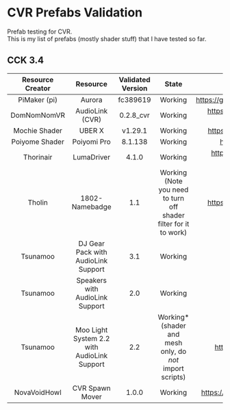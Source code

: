 # CVR Prefabs Validation

Prefab testing for CVR.  
This is my list of prefabs (mostly shader stuff) that I have tested so far.  

## CCK 3.4
| Resource Creator 	|     Resource    	| Validated Version 	|   State             |  Link to Resource                                        |
|:----------------:	|:---------------:	|:-----------------:	|:------------------:	|:-------------------------------------------------------: |
|   PiMaker (pi)   	|      Aurora     	|      fc389619     	| Working            	|   https://github.com/PiMaker/VRChatUnityThings#aurora  	 |
|    DomNomNomVR   	| AudioLink (CVR) 	|     0.2.8_cvr     	| Working            	|   https://github.com/DomNomNomVR/cvr-audio-link/releases |
|     Mochie Shader |    UBER X         |     v1.29.1         | Working             |   https://www.patreon.com/mochieshaders/posts            |
|    Poiyome Shader |    Poiyomi Pro    |     8.1.138         | Working             |   https://www.patreon.com/poiyomi/posts                  |
|     Thorinair    	|    LumaDriver   	|      4.1.0         	| Working |  https://github.com/Thorinair/LumaDriver-for-ChilloutVR/releases    	 |
|     Tholin        |   1802-Namebadge  |     1.1             | Working <br> (Note you need to turn off shader filter for it to work)| https://github.com/89Mods/1802-Namebadge/ |
|     Tsunamoo        |   DJ Gear Pack with AudioLink Support  |     3.1           | Working | https://booth.pm/en/items/3104007 |
|     Tsunamoo        |   Speakers with AudioLink Support |     2.0          | Working | https://booth.pm/en/items/3127194 |
|     Tsunamoo        |   Moo Light System 2.2 with AudioLink Support |  2.2  | Working* (shader and mesh only, do *not* import scripts) | https://tsunamoo.booth.pm/items/4014902 |
|     NovaVoidHowl        |   CVR Spawn Mover |  1.0.0  | Working | https://github.com/NovaVoidHowl/CVRSpawnMover |

